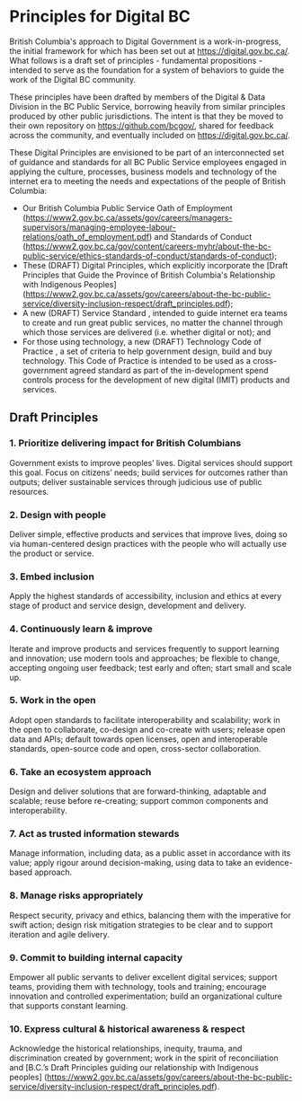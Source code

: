 # Principles for Digital BC

British Columbia's approach to Digital Government is a work-in-progress, the initial framework for which has been set out at https://digital.gov.bc.ca/. What follows is a draft set of principles - fundamental propositions - intended to serve as the foundation for a system of behaviors to guide the work of the Digital BC community.

These principles have been drafted by members of the Digital & Data Division in the BC Public Service, borrowing heavily from similar principles produced by other public jurisdictions. The intent is that they be moved to their own repository on https://github.com/bcgov/, shared for feedback across the community, and eventually included on https://digital.gov.bc.ca/. 

These Digital Principles are envisioned to be part of an interconnected set of guidance and standards for all BC Public Service employees engaged in applying the culture, processes, business models and technology of the internet era to meeting the needs and expectations of the people of British Columbia: 

* Our British Columbia Public Service Oath of Employment (https://www2.gov.bc.ca/assets/gov/careers/managers-supervisors/managing-employee-labour-relations/oath_of_employment.pdf) and Standards of Conduct (https://www2.gov.bc.ca/gov/content/careers-myhr/about-the-bc-public-service/ethics-standards-of-conduct/standards-of-conduct);
* These (DRAFT) Digital Principles, which explicitly incorporate the [Draft Principles that Guide the Province of British Columbia's Relationship with Indigenous Peoples] (https://www2.gov.bc.ca/assets/gov/careers/about-the-bc-public-service/diversity-inclusion-respect/draft_principles.pdf); 
* A new (DRAFT) Service Standard <link>, intended to guide internet era teams to create and run great public services, no matter the channel through which those services are delivered (i.e. whether digital or not); and
* For those using technology, a new (DRAFT) Technology Code of Practice <link>, a set of criteria to help government design, build and buy technology. This Code of Practice is intended to be used as a cross-government agreed standard as part of the in-development spend controls process for the development of new digital (IMIT) products and services.

## Draft Principles

### 1.       Prioritize delivering impact for British Columbians
Government exists to improve peoples’ lives. Digital services should support this goal. Focus on citizens’ needs; build services for outcomes rather than outputs; deliver sustainable services through judicious use of public resources.

### 2.       Design with people
Deliver simple, effective products and services that improve lives, doing so via human-centered design practices with the people who will actually use the product or service.

### 3.       Embed inclusion
Apply the highest standards of accessibility, inclusion and ethics at every stage of product and service design, development and delivery.

### 4.       Continuously learn & improve
Iterate and improve products and services frequently to support learning and innovation; use modern tools and approaches; be flexible to change, accepting ongoing user feedback; test early and often; start small and scale up.

### 5.       Work in the open
Adopt open standards to facilitate interoperability and scalability; work in the open to collaborate, co-design and co-create with users; release open data and APIs; default towards open licenses, open and interoperable standards, open-source code and open, cross-sector collaboration.

### 6.       Take an ecosystem approach
Design and deliver solutions that are forward-thinking, adaptable and scalable; reuse before re-creating; support common components and interoperability.

### 7.       Act as trusted information stewards
Manage information, including data, as a public asset in accordance with its value; apply rigour around decision-making, using data to take an evidence-based approach.

### 8.       Manage risks appropriately
Respect security, privacy and ethics, balancing them with the imperative for swift action; design risk mitigation strategies to be clear and to support iteration and agile delivery.

### 9.       Commit to building internal capacity
Empower all public servants to deliver excellent digital services; support teams, providing them with technology, tools and training; encourage innovation and controlled experimentation; build an organizational culture that supports constant learning.

### 10.      Express cultural & historical awareness & respect
Acknowledge the historical relationships, inequity, trauma, and discrimination created by government; work in the spirit of reconciliation and [B.C.’s Draft Principles guiding our relationship with Indigenous peoples] (https://www2.gov.bc.ca/assets/gov/careers/about-the-bc-public-service/diversity-inclusion-respect/draft_principles.pdf). 

